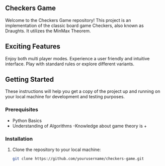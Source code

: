 ## Checkers Game

Welcome to the Checkers Game repository! This project is an implementation of the classic board game Checkers, also known as Draughts. It utilizes the MinMax Theorem.

## Exciting Features

 Enjoy both multi player modes.
 Experience a user friendly and intuitive interface.
 Play with standard rules or explore different variants.

## Getting Started

These instructions will help you get a copy of the project up and running on your local machine for development and testing purposes.

### Prerequisites

- Python Basics
- Understanding of Algorithms
-Knowledge about game theory is +

### Installation

1. Clone the repository to your local machine:
   ```bash
   git clone https://github.com/yourusername/checkers-game.git


